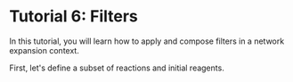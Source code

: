 # Tutorial 6: Filters

In this tutorial, you will learn how to apply and compose filters in a network expansion context.

First, let's define a subset of reactions and initial reagents.